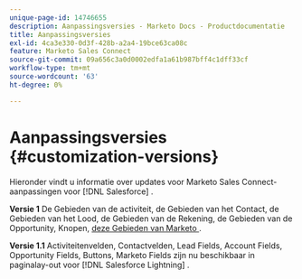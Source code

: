 ```yaml
---
unique-page-id: 14746655
description: Aanpassingsversies - Marketo Docs - Productdocumentatie
title: Aanpassingsversies
exl-id: 4ca3e330-0d3f-428b-a2a4-19bce63ca08c
feature: Marketo Sales Connect
source-git-commit: 09a656c3a0d0002edfa1a61b987bff4c1dff33cf
workflow-type: tm+mt
source-wordcount: '63'
ht-degree: 0%

---
```


# Aanpassingsversies {#customization-versions}

Hieronder vindt u informatie over updates voor Marketo Sales Connect-aanpassingen voor [!DNL Salesforce] .

**Versie 1**
De Gebieden van de activiteit, de Gebieden van het Contact, de Gebieden van het Lood, de Gebieden van de Rekening, de Gebieden van de Opportunity, Knopen, [&#x200B; deze Gebieden van Marketo &#x200B;](/help/marketo/product-docs/marketo-sales-connect/crm/salesforce-customization/sales-connect-customizations-for-crm.md).

**Versie 1.1**
Activiteitenvelden, Contactvelden, Lead Fields, Account Fields, Opportunity Fields, Buttons, Marketo Fields zijn nu beschikbaar in paginalay-out voor [!DNL Salesforce Lightning] .

